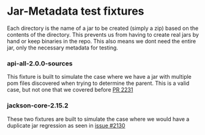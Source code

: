 # Jar-Metadata test fixtures

Each directory is the name of a jar to be created (simply a zip) based on the contents of the directory.
This prevents us from having to create real jars by hand or keep binaries in the repo. This also means we dont need the
entire jar, only the necessary metadata for testing.

### api-all-2.0.0-sources
This fixture is built to simulate the case where we have a jar with multiple pom files discovered when trying to determine the parent.
This is a valid case, but not one that we covered before [PR 2231](https://github.com/anchore/syft/pull/2231)

### jackson-core-2.15.2
These two fixtures are built to simulate the case where we would have a duplicate jar 
regression as seen in [issue #2130](https://github.com/anchore/syft/issues/2130)